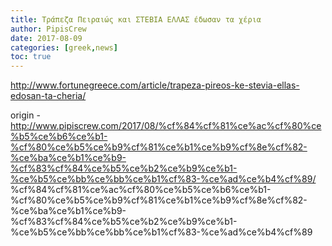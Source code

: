 ```yaml
---
title: Τράπεζα Πειραιώς και ΣΤΕΒΙΑ ΕΛΛΑΣ έδωσαν τα χέρια
author: PipisCrew
date: 2017-08-09
categories: [greek,news]
toc: true
---
```


http://www.fortunegreece.com/article/trapeza-pireos-ke-stevia-ellas-edosan-ta-cheria/

origin - http://www.pipiscrew.com/2017/08/%cf%84%cf%81%ce%ac%cf%80%ce%b5%ce%b6%ce%b1-%cf%80%ce%b5%ce%b9%cf%81%ce%b1%ce%b9%cf%8e%cf%82-%ce%ba%ce%b1%ce%b9-%cf%83%cf%84%ce%b5%ce%b2%ce%b9%ce%b1-%ce%b5%ce%bb%ce%bb%ce%b1%cf%83-%ce%ad%ce%b4%cf%89/ %cf%84%cf%81%ce%ac%cf%80%ce%b5%ce%b6%ce%b1-%cf%80%ce%b5%ce%b9%cf%81%ce%b1%ce%b9%cf%8e%cf%82-%ce%ba%ce%b1%ce%b9-%cf%83%cf%84%ce%b5%ce%b2%ce%b9%ce%b1-%ce%b5%ce%bb%ce%bb%ce%b1%cf%83-%ce%ad%ce%b4%cf%89